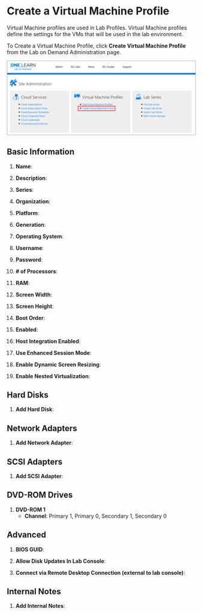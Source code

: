 # Create a Virtual Machine Profile

Virtual Machine profiles are used in Lab Profiles. Virtual Machine profiles define the settings for the VMs that will be used in the lab environment. 

To Create a Virtual Machine Profile, click **Create Virtual Machine Profile** from the Lab on Demand Administration page. 

![Create Virtual Machine Profile](images/create-a-virtual-machine-profile.png)

## Basic Information

1. **Name**:

1. **Description**:

1. **Series**:

1. **Organization**:

1. **Platform**:

1. **Generation**:

1. **Operating System**:

1. **Username**:

1. **Password**:

1. **# of Processors**:

1. **RAM**:

1. **Screen Width**:

1. **Screen Height**:

1. **Boot Order**:

1. **Enabled**:

1. **Host Integration Enabled**:

1. **Use Enhanced Session Mode**:

1. **Enable Dynamic Screen Resizing**:

1. **Enable Nested Virtualization**:

## Hard Disks

1. **Add Hard Disk**:

## Network Adapters

1. **Add Network Adapter**:

## SCSI Adapters

1. **Add SCSI Adapter**:

## DVD-ROM Drives

1. **DVD-ROM 1**
    - **Channel**: Primary 1, Primary 0, Secondary 1, Secondary 0

## Advanced

1. **BIOS GUID**:

2. **Allow Disk Updates In Lab Console**:

3. **Connect via Remote Desktop Connection (external to lab console)**: 

## Internal Notes

1. **Add Internal Notes**: 


